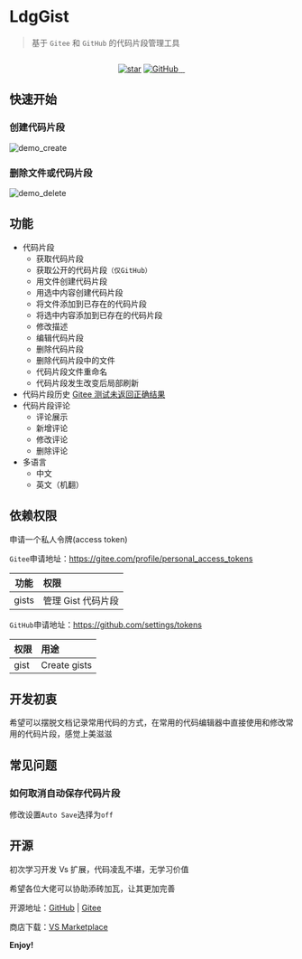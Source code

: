 # LdgGist

> 基于 `Gitee` 和 `GitHub` 的代码片段管理工具

<p align="center">
  <img src="https://raw.githubusercontent.com/wanglong126/vscode-ldggist/main/resources/logo.png" alt="">
</p>

<p align="center">
  <a target="_blank" href='https://gitee.com/itldg/vscode-ldggist'><img src='https://img.shields.io/badge/dynamic/json?logo=Gitee&logoColor=C71D23&label=Stars&url=https://gitee.com/api/v5/repos/itldg/vscode-ldggist&query=$.stargazers_count' alt='star'></img></a>
  <a href="https://github.com/wanglong126/ldggist" target="_blank">
    <img alt="GitHub" src="https://img.shields.io/github/stars/wanglong126/ldggist?label=Stars&logo=GitHub">
  </a>
  <a target="_blank" href="https://marketplace.visualstudio.com/items?itemName=itldg.ldgGist&ssr=false#version-history">
    <img src="https://vsmarketplacebadges.dev/version-short/itldg.ldgGist.png?color=blue&style=?style=for-the-badge&logo=visual-studio-code" alt="">
  </a>
  <a target="_blank" href="https://marketplace.visualstudio.com/items?itemName=itldg.ldgGist&ssr=false#review-details">
    <img src="https://vsmarketplacebadges.dev/rating-short/itldg.ldgGist.png?color=blue" alt="">
  </a>
  <a target="_blank" href="https://marketplace.visualstudio.com/items?itemName=itldg.ldgGist">
    <img src="https://vsmarketplacebadges.dev/installs-short/itldg.ldgGist.png" alt="">
  </a>
</p>

## 快速开始

### 创建代码片段

![demo_create](https://raw.githubusercontent.com/wanglong126/vscode-ldggist/main/docs/gifs/create.gif)

### 删除文件或代码片段

![demo_delete](https://raw.githubusercontent.com/wanglong126/vscode-ldggist/main/docs/gifs/delete.gif)

## 功能

-   代码片段
    -   获取代码片段
    -   获取公开的代码片段`（仅GitHub）`
    -   用文件创建代码片段
    -   用选中内容创建代码片段
    -   将文件添加到已存在的代码片段
    -   将选中内容添加到已存在的代码片段
    -   修改描述
    -   编辑代码片段
    -   删除代码片段
    -   删除代码片段中的文件
    -   代码片段文件重命名
    -   代码片段发生改变后局部刷新
-   代码片段历史 [Gitee 测试未返回正确结果](https://gitee.com/oschina/git-osc/issues/I5072D)
-   代码片段评论
    -   评论展示
    -   新增评论
    -   修改评论
    -   删除评论
-   多语言
    -   中文
    -   英文（机翻）

## 依赖权限

申请一个私人令牌(access token)

`Gitee`申请地址：https://gitee.com/profile/personal_access_tokens

| 功能  | 权限               |
| ----- | :----------------- |
| gists | 管理 Gist 代码片段 |

`GitHub`申请地址：https://github.com/settings/tokens

| 权限 | 用途         |
| ---- | :----------- |
| gist | Create gists |

## 开发初衷

希望可以摆脱文档记录常用代码的方式，在常用的代码编辑器中直接使用和修改常用的代码片段，感觉上美滋滋

## 常见问题

### 如何取消自动保存代码片段

修改设置`Auto Save`选择为`off`

## 开源

初次学习开发 Vs 扩展，代码凌乱不堪，无学习价值

希望各位大佬可以协助添砖加瓦，让其更加完善

开源地址：[GitHub](https://github.com/wanglong126/vscode-ldggist) | [Gitee](https://gitee.com/diycms/vscode-ldggist)

商店下载：[VS Marketplace](https://marketplace.visualstudio.com/items?itemName=itldg.ldgGist)

**Enjoy!**
